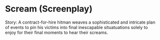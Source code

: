 # Scream (Screenplay)

Story: A contract-for-hire hitman weaves a sophisticated and intricate plan of events to pin his victims into final inescapable situatuations solely to enjoy for their final moments to hear their screams.
